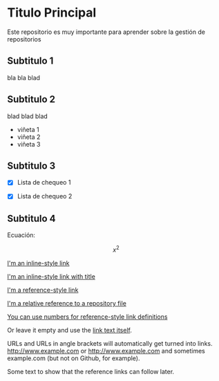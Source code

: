 # Titulo Principal

Este repositorio es muy importante para aprender sobre la gestión de repositorios

## Subtitulo 1

bla bla blad

## Subtitulo 2

blad blad blad

* viñeta 1
* viñeta 2
* viñeta 3

## Subtitulo 3

- [x] Lista de chequeo 1

- [x] Lista de chequeo 2

## Subtitulo 4

Ecuación:

$$x^2$$


[I'm an inline-style link](https://www.google.com)

[I'm an inline-style link with title](https://www.google.com "Google's Homepage")

[I'm a reference-style link][Arbitrary case-insensitive reference text]

[I'm a relative reference to a repository file](../blob/master/LICENSE)

[You can use numbers for reference-style link definitions][1]

Or leave it empty and use the [link text itself].

URLs and URLs in angle brackets will automatically get turned into links. 
http://www.example.com or <http://www.example.com> and sometimes 
example.com (but not on Github, for example).

Some text to show that the reference links can follow later.

[arbitrary case-insensitive reference text]: https://www.mozilla.org
[1]: http://slashdot.org
[link text itself]: http://www.reddit.com
